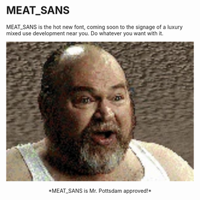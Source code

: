 # MEAT_SANS

MEAT_SANS is the hot new font, coming soon to the signage of a luxury mixed use development near you. Do whatever you want with it.

![MEAT_SANS is Mr. Pottsdam approved.](img/mr_pottsdam.jpg)
<div align="center">*MEAT_SANS is Mr. Pottsdam approved!*</div>